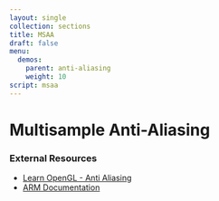 ```yaml
---
layout: single
collection: sections
title: MSAA
draft: false
menu:
  demos:
    parent: anti-aliasing
    weight: 10
script: msaa
---
```


# Multisample Anti-Aliasing

### External Resources

* [Learn OpenGL - Anti Aliasing](https://learnopengl.com/Advanced-OpenGL/Anti-Aliasing)
* [ARM Documentation](https://developer.arm.com/documentation/102479/0100/Multi-sample-anti-aliasing)
